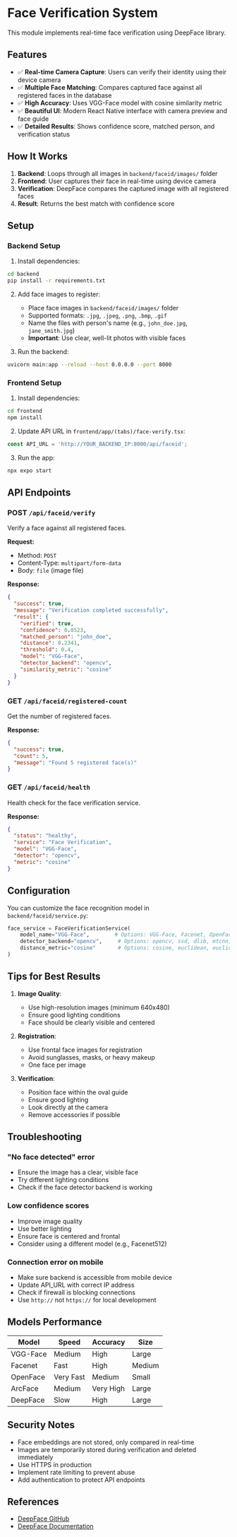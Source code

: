 # Face Verification System

This module implements real-time face verification using DeepFace library.

## Features

- ✅ **Real-time Camera Capture**: Users can verify their identity using their device camera
- ✅ **Multiple Face Matching**: Compares captured face against all registered faces in the database
- ✅ **High Accuracy**: Uses VGG-Face model with cosine similarity metric
- ✅ **Beautiful UI**: Modern React Native interface with camera preview and face guide
- ✅ **Detailed Results**: Shows confidence score, matched person, and verification status

## How It Works

1. **Backend**: Loops through all images in `backend/faceid/images/` folder
2. **Frontend**: User captures their face in real-time using device camera
3. **Verification**: DeepFace compares the captured image with all registered faces
4. **Result**: Returns the best match with confidence score

## Setup

### Backend Setup

1. Install dependencies:
```bash
cd backend
pip install -r requirements.txt
```

2. Add face images to register:
   - Place face images in `backend/faceid/images/` folder
   - Supported formats: `.jpg`, `.jpeg`, `.png`, `.bmp`, `.gif`
   - Name the files with person's name (e.g., `john_doe.jpg`, `jane_smith.jpg`)
   - **Important**: Use clear, well-lit photos with visible faces

3. Run the backend:
```bash
uvicorn main:app --reload --host 0.0.0.0 --port 8000
```

### Frontend Setup

1. Install dependencies:
```bash
cd frontend
npm install
```

2. Update API URL in `frontend/app/(tabs)/face-verify.tsx`:
```typescript
const API_URL = 'http://YOUR_BACKEND_IP:8000/api/faceid';
```

3. Run the app:
```bash
npx expo start
```

## API Endpoints

### POST `/api/faceid/verify`
Verify a face against all registered faces.

**Request:**
- Method: `POST`
- Content-Type: `multipart/form-data`
- Body: `file` (image file)

**Response:**
```json
{
  "success": true,
  "message": "Verification completed successfully",
  "result": {
    "verified": true,
    "confidence": 0.8523,
    "matched_person": "john_doe",
    "distance": 0.2341,
    "threshold": 0.4,
    "model": "VGG-Face",
    "detector_backend": "opencv",
    "similarity_metric": "cosine"
  }
}
```

### GET `/api/faceid/registered-count`
Get the number of registered faces.

**Response:**
```json
{
  "success": true,
  "count": 5,
  "message": "Found 5 registered face(s)"
}
```

### GET `/api/faceid/health`
Health check for the face verification service.

**Response:**
```json
{
  "status": "healthy",
  "service": "Face Verification",
  "model": "VGG-Face",
  "detector": "opencv",
  "metric": "cosine"
}
```

## Configuration

You can customize the face recognition model in `backend/faceid/service.py`:

```python
face_service = FaceVerificationService(
    model_name="VGG-Face",        # Options: VGG-Face, Facenet, OpenFace, DeepFace, DeepID, ArcFace, Dlib, SFace
    detector_backend="opencv",     # Options: opencv, ssd, dlib, mtcnn, retinaface, mediapipe
    distance_metric="cosine"       # Options: cosine, euclidean, euclidean_l2
)
```

## Tips for Best Results

1. **Image Quality**:
   - Use high-resolution images (minimum 640x480)
   - Ensure good lighting conditions
   - Face should be clearly visible and centered

2. **Registration**:
   - Use frontal face images for registration
   - Avoid sunglasses, masks, or heavy makeup
   - One face per image

3. **Verification**:
   - Position face within the oval guide
   - Ensure good lighting
   - Look directly at the camera
   - Remove accessories if possible

## Troubleshooting

### "No face detected" error
- Ensure the image has a clear, visible face
- Try different lighting conditions
- Check if the face detector backend is working

### Low confidence scores
- Improve image quality
- Use better lighting
- Ensure face is centered and frontal
- Consider using a different model (e.g., Facenet512)

### Connection error on mobile
- Make sure backend is accessible from mobile device
- Update API_URL with correct IP address
- Check if firewall is blocking connections
- Use `http://` not `https://` for local development

## Models Performance

| Model | Speed | Accuracy | Size |
|-------|-------|----------|------|
| VGG-Face | Medium | High | Large |
| Facenet | Fast | High | Medium |
| OpenFace | Very Fast | Medium | Small |
| ArcFace | Medium | Very High | Large |
| DeepFace | Slow | High | Large |

## Security Notes

- Face embeddings are not stored, only compared in real-time
- Images are temporarily stored during verification and deleted immediately
- Use HTTPS in production
- Implement rate limiting to prevent abuse
- Add authentication to protect API endpoints

## References

- [DeepFace GitHub](https://github.com/serengil/deepface)
- [DeepFace Documentation](https://github.com/serengil/deepface#readme)

